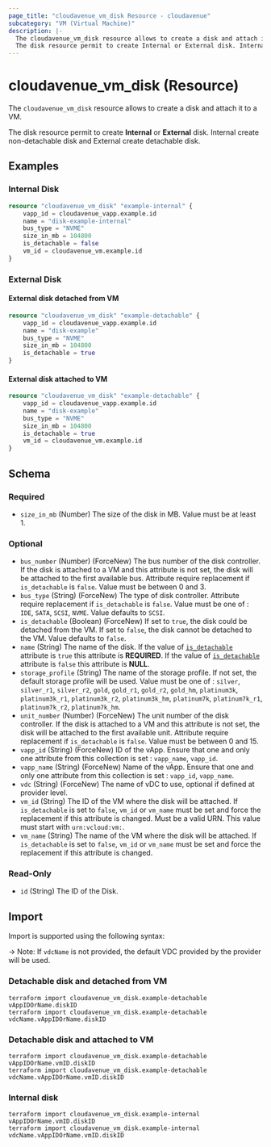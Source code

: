 ```yaml
---
page_title: "cloudavenue_vm_disk Resource - cloudavenue"
subcategory: "VM (Virtual Machine)"
description: |-
  The cloudavenue_vm_disk resource allows to create a disk and attach it to a VM.
  The disk resource permit to create Internal or External disk. Internal create non-detachable disk and External create detachable disk.
---
```


# cloudavenue_vm_disk (Resource)

The `cloudavenue_vm_disk` resource allows to create a disk and attach it to a VM.

The disk resource permit to create **Internal** or **External** disk. Internal create non-detachable disk and External create detachable disk.

## Examples

### Internal Disk

```terraform
resource "cloudavenue_vm_disk" "example-internal" {
	vapp_id = cloudavenue_vapp.example.id
	name = "disk-example-internal"
	bus_type = "NVME"
	size_in_mb = 104800
	is_detachable = false
	vm_id = cloudavenue_vm.example.id
}
```

### External Disk

#### External disk detached from VM

```terraform
resource "cloudavenue_vm_disk" "example-detachable" {
	vapp_id = cloudavenue_vapp.example.id
	name = "disk-example"
	bus_type = "NVME"
	size_in_mb = 104800
	is_detachable = true
}
```

#### External disk attached to VM

```terraform
resource "cloudavenue_vm_disk" "example-detachable" {
	vapp_id = cloudavenue_vapp.example.id
	name = "disk-example"
	bus_type = "NVME"
	size_in_mb = 104800
	is_detachable = true
	vm_id = cloudavenue_vm.example.id
}
```

<!-- schema generated by tfplugindocs -->
## Schema

### Required

- `size_in_mb` (Number) The size of the disk in MB. Value must be at least 1.

### Optional

- `bus_number` (Number) (ForceNew) The bus number of the disk controller. If the disk is attached to a VM and this attribute is not set, the disk will be attached to the first available bus. Attribute require replacement if `is_detachable` is `false`. Value must be between 0 and 3.
- `bus_type` (String) (ForceNew) The type of disk controller. Attribute require replacement if `is_detachable` is `false`. Value must be one of : `IDE`, `SATA`, `SCSI`, `NVME`. Value defaults to `SCSI`.
- `is_detachable` (Boolean) (ForceNew) If set to `true`, the disk could be detached from the VM. If set to `false`, the disk cannot be detached to the VM. Value defaults to `false`.
- `name` (String) The name of the disk. If the value of [`is_detachable`](#is_detachable) attribute is `true` this attribute is **REQUIRED**. If the value of [`is_detachable`](#is_detachable) attribute is `false` this attribute is **NULL**.
- `storage_profile` (String) The name of the storage profile. If not set, the default storage profile will be used. Value must be one of : `silver`, `silver_r1`, `silver_r2`, `gold`, `gold_r1`, `gold_r2`, `gold_hm`, `platinum3k`, `platinum3k_r1`, `platinum3k_r2`, `platinum3k_hm`, `platinum7k`, `platinum7k_r1`, `platinum7k_r2`, `platinum7k_hm`.
- `unit_number` (Number) (ForceNew) The unit number of the disk controller. If the disk is attached to a VM and this attribute is not set, the disk will be attached to the first available unit. Attribute require replacement if `is_detachable` is `false`. Value must be between 0 and 15.
- `vapp_id` (String) (ForceNew) ID of the vApp. Ensure that one and only one attribute from this collection is set : `vapp_name`, `vapp_id`.
- `vapp_name` (String) (ForceNew) Name of the vApp. Ensure that one and only one attribute from this collection is set : `vapp_id`, `vapp_name`.
- `vdc` (String) (ForceNew) The name of vDC to use, optional if defined at provider level.
- `vm_id` (String) The ID of the VM where the disk will be attached. If `is_detachable` is set to `false`, `vm_id` or `vm_name` must be set and force the replacement if this attribute is changed. Must be a valid URN. This value must start with `urn:vcloud:vm:`.
- `vm_name` (String) The name of the VM where the disk will be attached. If `is_detachable` is set to `false`, `vm_id` or `vm_name` must be set and force the replacement if this attribute is changed.

### Read-Only

- `id` (String) The ID of the Disk.

## Import

Import is supported using the following syntax:

 -> Note: If `vdcName` is not provided, the default VDC provided by the provider will be used.

### Detachable disk and detached from VM

```shell
terraform import cloudavenue_vm_disk.example-detachable vAppIDOrName.diskID
terraform import cloudavenue_vm_disk.example-detachable vdcName.vAppIDOrName.diskID
```

### Detachable disk and attached to VM

```shell
terraform import cloudavenue_vm_disk.example-detachable vAppIDOrName.vmID.diskID
terraform import cloudavenue_vm_disk.example-detachable vdcName.vAppIDOrName.vmID.diskID
```

### Internal disk

```shell
terraform import cloudavenue_vm_disk.example-internal vAppIDOrName.vmID.diskID
terraform import cloudavenue_vm_disk.example-internal vdcName.vAppIDOrName.vmID.diskID
```
